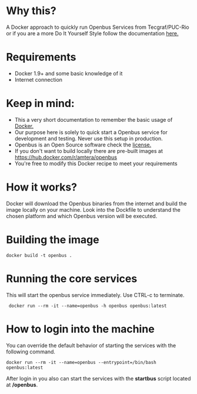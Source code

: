 # Why this? 

A Docker approach to quickly run Openbus Services from Tecgraf/PUC-Rio or if you are a more Do It Yourself Style 
follow the documentation [here.](https://jira.tecgraf.puc-rio.br/confluence/x/s5TWAg)

# Requirements

* Docker 1.9+ and some basic knowledge of it
* Internet connection

# Keep in mind:

* This a very short documentation to remember the basic usage of [Docker.](https://www.docker.com/)
* Our purpose here is solely to quick start a Openbus service for development and testing. Never use this setup in production.
* Openbus is an Open Source software check the [license.](https://jira.tecgraf.puc-rio.br/confluence/x/u5TWAg)
* If you don't want to build locally there are pre-built images at https://hub.docker.com/r/amtera/openbus
* You're free to modify this Docker recipe to meet your requirements

# How it works?

Docker will download the Openbus binaries from the internet and build the image locally on your machine. 
Look into the Dockfile to understand the chosen platform and which Openbus version will be executed. 

# Building the image

    docker build -t openbus .
    
# Running the core services

This will start the openbus service immediately. Use CTRL-c to terminate.

     docker run --rm -it --name=openbus -h openbus openbus:latest

# How to login into the machine

You can override the default behavior of starting the services with the following command.

    docker run --rm -it --name=openbus --entrypoint=/bin/bash openbus:latest

After login in you also can start the services with the **startbus** script located at **/openbus**.